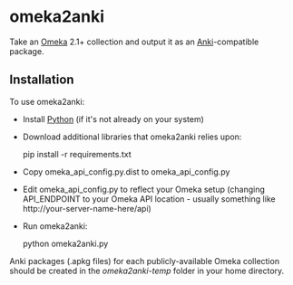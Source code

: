 omeka2anki
==========
Take an [Omeka](http://omeka.org) 2.1+ collection and output it as an [Anki](http://ankisrs.net)-compatible package.

Installation
------------
To use omeka2anki:

- Install [Python](http://python.org) (if it's not already on your system)
- Download additional libraries that omeka2anki relies upon:
  
    pip install -r requirements.txt
  
- Copy omeka_api_config.py.dist to omeka_api_config.py
- Edit omeka_api_config.py to reflect your Omeka setup (changing API_ENDPOINT to your Omeka API location - usually something like http://your-server-name-here/api)
- Run omeka2anki:
  
    python omeka2anki.py
  
Anki packages (.apkg files) for each publicly-available Omeka collection should be created in the _omeka2anki-temp_ folder in your home directory.